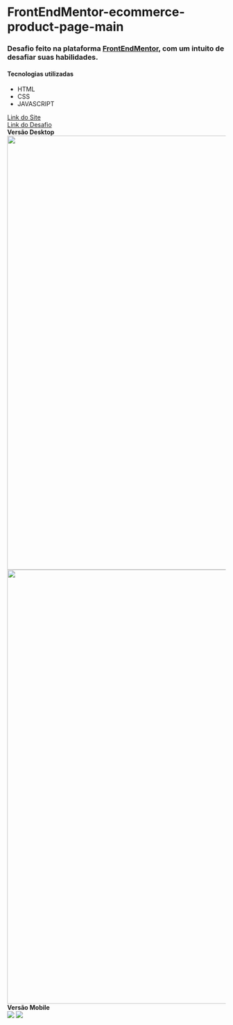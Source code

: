 # FrontEndMentor-ecommerce-product-page-main

<h3>Desafio feito na plataforma <a href="https://www.frontendmentor.io/">FrontEndMentor</a>, com um intuito de desafiar suas habilidades.</h3>
<h4>Tecnologias utilizadas</h4>
<ul>
  <li>HTML</li>
  <li>CSS</li>
  <li>JAVASCRIPT</li>
</ul>
<a href="https://caiopaulin0.github.io/ecommerce-product-page-main/">Link do Site</a>
</br>
<a href="https://www.frontendmentor.io/challenges/ecommerce-product-page-UPsZ9MJp6/hub/ecommerce-product-page-rHxyLAQXr">Link do Desafio </a>


<div>
  <strong>Versão Desktop </strong>
<img src ="https://i.postimg.cc/Pq1rkXtB/12.png" style="width: 1000px">
<img src="https://i.postimg.cc/V61sfxv5/122.png" style="width: 1000px">
</div>

<div>
  <strong>Versão Mobile </strong>
  </br>
  <img src="https://i.postimg.cc/SxBN52p6/21212.png">
  <img src="https://i.postimg.cc/YqmsqhWD/444.png">
 </div>
